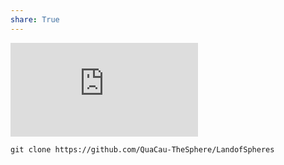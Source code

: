 ```yaml
---  
share: True  
---  
```

<iframe src="https://www.youtube.com/embed/Lb4yvfrX_7I" title="YouTube video player" frameborder="0" allow="accelerometer; autoplay; clipboard-write; encrypted-media; gyroscope; picture-in-picture" allowfullscreen></iframe>  
  
```git  
git clone https://github.com/QuaCau-TheSphere/LandofSpheres  
```  
